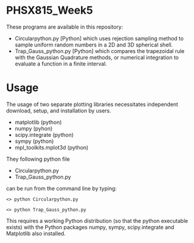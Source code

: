 # PHSX815_Week5

These programs are available in this repository:

* Circularpython.py [Python] which uses rejection sampling method to sample uniform random numbers in a 2D and 3D spherical shell.
* Trap_Gauss_python.py [Python] which compares the trapezoidal rule with the Gaussian Quadrature methods, or numerical integration to evaluate a function in a finite interval.

# Usage

The usage of two separate plotting libraries necessitates independent download, setup, and installation by users.

* matplotlib (python)
* numpy (pyhon)
* scipy.integrate (python)
* sympy (python)
* mpl_toolkits.mplot3d (python)

They following python file 

* Circularpython.py 
* Trap_Gauss_python.py

can be run from the command line by typing:

`<> python Circularpython.py `

`<> python Trap_Gauss_python.py`

This requires a working Python distribution (so that the python executable exists) with the Python packages numpy, sympy, scipy.integrate and Matplotlib also installed.
